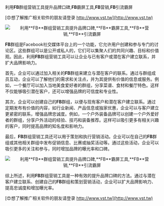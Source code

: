 利用**FB**群组营销工具提升品牌口碑,**FB**霸屏工具,**FB**营销,**FB**引流霸屏

[😍想了解推广相关软件的朋友请登录 http://www.vst.tw](http://www.vst.tw)

 <center><img src="https://vst.tw/MP4/tuiguang/png/1.png" alt="利用**FB**群组营销工具提升品牌口碑,**FB**霸屏工具,**FB**营销,**FB**引流霸屏"></center>

**FB**群组是Facebook社交媒体平台上的一个功能，它允许用户创建和参与专门的讨论区。这些群组可以是公开或私人的，它们可以集聚人们的共同兴趣、目标和价值观。因此，利用**FB**群组营销工具可以让企业与已有客户或潜在客户建立联系，并扩大品牌影响力。

首先，企业可以通过加入相关的**FB**群组来建立与潜在客户的联系。通过与群组成员互动，企业可以了解他们的需求和关注点，并为其提供有价值的信息或服务。例如，一个餐厅可以加入当地美食爱好者的群组，分享菜谱、食材和餐厅特色。这样不仅能够吸引潜在客户，还可以增强品牌的可信度和专业性。

其次，企业可以创建自己的**FB**群组，以便与现有客户和潜在客户建立联系。通过定期发布有价值的内容，如行业新闻、产品信息或独家优惠，企业可以与客户建立更紧密的联系，增强品牌忠诚度。例如，一个户外装备品牌可以创建一个户外爱好者的群组，分享户外活动的经验、技巧和装备推荐。这样可以吸引更多有相关兴趣的客户，同时提高品牌的知名度和影响力。

最后，**FB**群组营销工具还可以用于策划和执行营销活动。企业可以在自己的**FB**群组或其他相关群组中发布促销信息、比赛或抽奖活动等。通过这些活动，企业可以吸引更多的关注和参与，同时增加品牌的曝光率和口碑。

 <center><img src="https://vst.tw/MP4/tuiguang/png/5.png" alt="利用**FB**群组营销工具提升品牌口碑,**FB**霸屏工具,**FB**营销,**FB**引流霸屏"></center>

综上所述，利用**FB**群组营销工具是一种有效的提升品牌口碑的方法。通过与潜在客户建立联系、创建自己的**FB**群组和策划营销活动，企业可以扩大品牌影响力、提高忠诚度和增加曝光率。

[😍想了解推广相关软件的朋友请登录 http://www.vst.tw](http://www.vst.tw)



